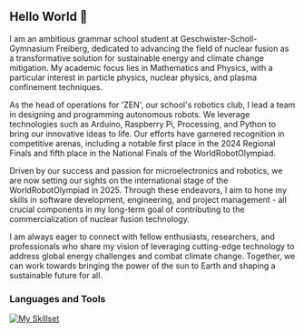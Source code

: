## Hello World :wave:

<div align="right">
<!-- <img align="right" width="500" src = "" alt = "profile banner"> -->
</div>

<div align="left">
I am an ambitious grammar school student at Geschwister-Scholl-Gymnasium Freiberg, dedicated to advancing the field of nuclear fusion as a transformative solution for sustainable energy and climate change mitigation. My academic focus lies in Mathematics and Physics, with a particular interest in particle physics, nuclear physics, and plasma confinement techniques.

As the head of operations for 'ZEN', our school's robotics club, I lead a team in designing and programming autonomous robots. We leverage technologies such as Arduino, Raspberry Pi, Processing, and Python to bring our innovative ideas to life. Our efforts have garnered recognition in competitive arenas, including a notable first place in the 2024 Regional Finals and fifth place in the National Finals of the WorldRobotOlympiad.

Driven by our success and passion for microelectronics and robotics, we are now setting our sights on the international stage of the WorldRobotOlympiad in 2025. Through these endeavors, I aim to hone my skills in software development, engineering, and project management - all crucial components in my long-term goal of contributing to the commercialization of nuclear fusion technology.

I am always eager to connect with fellow enthusiasts, researchers, and professionals who share my vision of leveraging cutting-edge technology to address global energy challenges and combat climate change. Together, we can work towards bringing the power of the sun to Earth and shaping a sustainable future for all.
</div>
  
### Languages and Tools

[![My Skillset](https://skillicons.dev/icons?i=html,css,js,cpp,py,tensorflow,processing,linux,ubuntu,arduino,raspberrypi,vscode,latex,github&theme=dark)](https://skillicons.dev)
